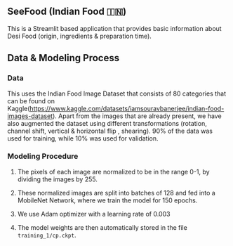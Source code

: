 ## SeeFood (Indian Food 🇮🇳)
This is a Streamlit based application that provides basic information about Desi Food (origin, ingredients &amp; preparation time).


## Data & Modeling Process

### Data

This uses the Indian Food Image Dataset that consists of 80 categories that can be found on Kaggle(https://www.kaggle.com/datasets/iamsouravbanerjee/indian-food-images-dataset). Apart from the images that are already present, we have also augmented the dataset using different transformations (rotation, channel shift, vertical & horizontal flip , shearing). 90% of the data was used for training, while 10% was used for validation.

### Modeling Procedure

1. The pixels of each image are normalized to be in the range 0-1, by dividing the images by 255.

2. These normalized images are split into batches of 128 and fed into a MobileNet Network, where we train the model for 150 epochs.

3. We use Adam optimizer with a learning rate of 0.003

4. The model weights are then automatically stored in the file `training_1/cp.ckpt`.

